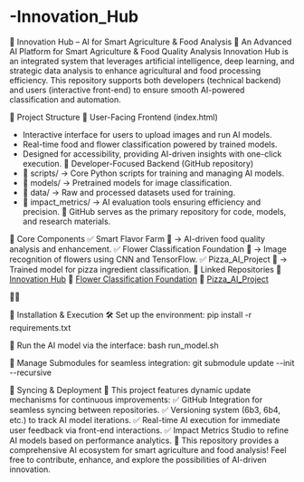 # -Innovation_Hub
 
🌱 Innovation Hub – AI for Smart Agriculture & Food Analysis
🚀 An Advanced AI Platform for Smart Agriculture & Food Quality Analysis
Innovation Hub is an integrated system that leverages artificial intelligence, deep learning, and strategic data analysis to enhance agricultural and food processing efficiency.
This repository supports both developers (technical backend) and users (interactive front-end) to ensure smooth AI-powered classification and automation.

🔹 Project Structure
📂 User-Facing Frontend (index.html)
- Interactive interface for users to upload images and run AI models.
- Real-time food and flower classification powered by trained models.
- Designed for accessibility, providing AI-driven insights with one-click execution.
📂 Developer-Focused Backend (GitHub repository)
- 📁 scripts/ → Core Python scripts for training and managing AI models.
- 📁 models/ → Pretrained models for image classification.
- 📁 data/ → Raw and processed datasets used for training.
- 📁 impact_metrics/ → AI evaluation tools ensuring efficiency and precision.
📌 GitHub serves as the primary repository for code, models, and research materials.

🔹 Core Components
✅ Smart Flavor Farm 🌾 → AI-driven food quality analysis and enhancement.
✅ Flower Classification Foundation 🌸 → Image recognition of flowers using CNN and TensorFlow.
✅ Pizza_AI_Project 🍕 → Trained model for pizza ingredient classification.
🔗 Linked Repositories
🌱 [Innovation Hub](https://github.com/ALI/Innovation_Hub)
🌸 [Flower Classification Foundation](https://github.com/Ali-Khateb-1/Classification_of_flower_structure_TM1)
🍕 [Pizza_AI_Project](https://github.com/Ali-Khateb-1/Pizza_AI_Project3)



🔹 Installation & Execution
🛠 Set up the environment:
pip install -r requirements.txt


🚀 Run the AI model via the interface:
bash run_model.sh


📂 Manage Submodules for seamless integration:
git submodule update --init --recursive



🔹 Syncing & Deployment
🔗 This project features dynamic update mechanisms for continuous improvements:
✅ GitHub Integration for seamless syncing between repositories.
✅ Versioning system (6b3, 6b4, etc.) to track AI model iterations.
✅ Real-time AI execution for immediate user feedback via front-end interactions.
✅ Impact Metrics Studio to refine AI models based on performance analytics.
🚀 This repository provides a comprehensive AI ecosystem for smart agriculture and food analysis!
Feel free to contribute, enhance, and explore the possibilities of AI-driven innovation.
